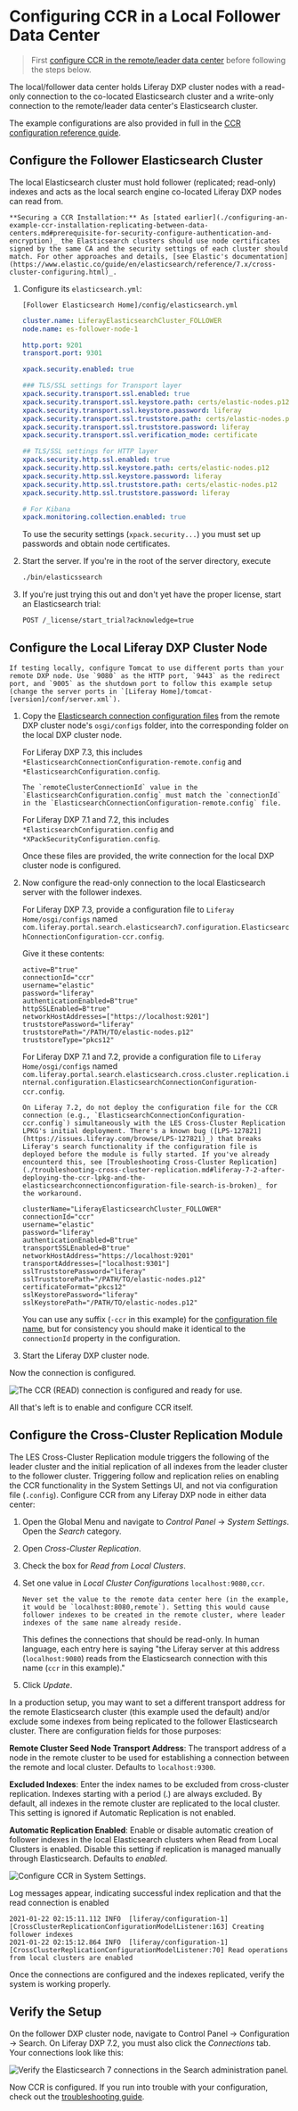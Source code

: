 # Configuring CCR in a Local Follower Data Center

> First [configure CCR in the remote/leader data center](./configuring-ccr-in-a-remote-leader-data-center.md) before following the steps below.

The local/follower data center holds Liferay DXP cluster nodes with a read-only connection to the co-located Elasticsearch cluster and a write-only connection to the remote/leader data center's Elasticsearch cluster.

The example configurations are also provided in full in the [CCR configuration reference guide](./ccr-basic-use-case-config-reference.md).

## Configure the Follower Elasticsearch Cluster 

The local Elasticsearch cluster must hold follower (replicated; read-only) indexes and acts as the local search engine co-located Liferay DXP nodes can read from.

```{important}
**Securing a CCR Installation:** As [stated earlier](./configuring-an-example-ccr-installation-replicating-between-data-centers.md#prerequisite-for-security-configure-authentication-and-encryption)_ the Elasticsearch clusters should use node certificates signed by the same CA and the security settings of each cluster should match. For other approaches and details, [see Elastic's documentation](https://www.elastic.co/guide/en/elasticsearch/reference/7.x/cross-cluster-configuring.html)_.
```

1. Configure its `elasticsearch.yml`:

   `[Follower Elasticsearch Home]/config/elasticsearch.yml`

   ```yaml
   cluster.name: LiferayElasticsearchCluster_FOLLOWER
   node.name: es-follower-node-1

   http.port: 9201
   transport.port: 9301

   xpack.security.enabled: true

   ### TLS/SSL settings for Transport layer
   xpack.security.transport.ssl.enabled: true
   xpack.security.transport.ssl.keystore.path: certs/elastic-nodes.p12
   xpack.security.transport.ssl.keystore.password: liferay
   xpack.security.transport.ssl.truststore.path: certs/elastic-nodes.p12
   xpack.security.transport.ssl.truststore.password: liferay
   xpack.security.transport.ssl.verification_mode: certificate

   ## TLS/SSL settings for HTTP layer
   xpack.security.http.ssl.enabled: true
   xpack.security.http.ssl.keystore.path: certs/elastic-nodes.p12
   xpack.security.http.ssl.keystore.password: liferay
   xpack.security.http.ssl.truststore.path: certs/elastic-nodes.p12
   xpack.security.http.ssl.truststore.password: liferay

   # For Kibana
   xpack.monitoring.collection.enabled: true
   ```

   To use the security settings (`xpack.security...`) you must set up passwords and obtain node certificates.

1. Start the server. If you're in the root of the server directory, execute

   ```bash
   ./bin/elasticssearch
   ```

1. If you're just trying this out and don't yet have the proper license, start an Elasticsearch trial:

   ```
   POST /_license/start_trial?acknowledge=true
   ```

## Configure the Local Liferay DXP Cluster Node

```{tip}
If testing locally, configure Tomcat to use different ports than your remote DXP node. Use `9080` as the HTTP port, `9443` as the redirect port, and `9005` as the shutdown port to follow this example setup (change the server ports in `[Liferay Home]/tomcat-[version]/conf/server.xml`).
```

1. Copy the [Elasticsearch connection configuration files](./configuring-ccr-in-a-remote-leader-data-center.md#configure-the-remote-liferay-dxp-cluster-node) from the remote DXP cluster node's `osgi/configs` folder, into the corresponding folder on the local DXP cluster node. 

   For Liferay DXP 7.3, this includes `*ElasticsearchConnectionConfiguration-remote.config` and `*ElasticsearchConfiguration.config`.

   ```{important}
   The `remoteClusterConnectionId` value in the `ElasticsearchConfiguration.config` must match the `connectionId` in the `ElasticsearchConnectionConfiguration-remote.config` file. 
   ```

   For Liferay DXP 7.1 and 7.2, this includes `*ElasticsearchConfiguration.config` and `*XPackSecurityConfiguration.config`.

   Once these files are provided, the write connection for the local DXP cluster node is configured.

1. Now configure the read-only connection to the local Elasticsearch server with the follower indexes. 

   For Liferay DXP 7.3, provide a configuration file to `Liferay Home/osgi/configs` named `com.liferay.portal.search.elasticsearch7.configuration.ElasticsearchConnectionConfiguration-ccr.config`. 

   Give it these contents:

   ```properties
   active=B"true"
   connectionId="ccr"
   username="elastic"
   password="liferay"
   authenticationEnabled=B"true"
   httpSSLEnabled=B"true"
   networkHostAddresses=["https://localhost:9201"]
   truststorePassword="liferay"
   truststorePath="/PATH/TO/elastic-nodes.p12"
   truststoreType="pkcs12"
   ```

   For Liferay DXP 7.1 and 7.2, provide a configuration file to `Liferay Home/osgi/configs` named `com.liferay.portal.search.elasticsearch.cross.cluster.replication.internal.configuration.ElasticsearchConnectionConfiguration-ccr.config`.

   ```{warning}
   On Liferay 7.2, do not deploy the configuration file for the CCR connection (e.g., `ElasticsearchConnectionConfiguration-ccr.config`) simultaneously with the LES Cross-Cluster Replication LPKG's initial deployment. There's a known bug ([LPS-127821](https://issues.liferay.com/browse/LPS-127821)_) that breaks Liferay's search functionality if the configuration file is deployed before the module is fully started. If you've already encounterd this, see [Troubleshooting Cross-Cluster Replication](./troubleshooting-cross-cluster-replication.md#liferay-7-2-after-deploying-the-ccr-lpkg-and-the-elasticsearchconnectionconfiguration-file-search-is-broken)_ for the workaround.
   ```

   ```properties
   clusterName="LiferayElasticsearchCluster_FOLLOWER"
   connectionId="ccr"
   username="elastic"
   password="liferay"
   authenticationEnabled=B"true"
   transportSSLEnabled=B"true"
   networkHostAddress="https://localhost:9201"
   transportAddresses=["localhost:9301"]
   sslTruststorePassword="liferay"
   sslTruststorePath="/PATH/TO/elastic-nodes.p12"
   certificateFormat="pkcs12"
   sslKeystorePassword="liferay"
   sslKeystorePath="/PATH/TO/elastic-nodes.p12"
   ```

   You can use any suffix (`-ccr` in this example) for the [configuration file name](../../../system-administration/configuring-liferay/configuration-files-and-factories/using-factory-configuration.md), but for consistency you should make it identical to the `connectionId` property in the configuration.

1. Start the Liferay DXP cluster node.

Now the connection is configured. 

![The CCR (READ) connection is configured and ready for use.](./configuring-ccr-in-a-local-follower-data-center/images/03.png)

All that's left is to enable and configure CCR itself.

## Configure the Cross-Cluster Replication Module

The LES Cross-Cluster Replication module triggers the following of the leader cluster and the initial replication of all indexes from the leader cluster to the follower cluster. Triggering follow and replication relies on enabling the CCR functionality in the System Settings UI, and not via configuration file (`.config`). Configure CCR from any Liferay DXP node in either data center:

1. Open the Global Menu and navigate to _Control Panel_ &rarr; _System Settings_. Open the _Search_ category. 

1. Open _Cross-Cluster Replication_.

1. Check the box for _Read from Local Clusters_.

1. Set one value in _Local Cluster Configurations_ `localhost:9080,ccr`.

   ```{important}
   Never set the value to the remote data center here (in the example, it would be `localhost:8080,remote`). Setting this would cause follower indexes to be created in the remote cluster, where leader indexes of the same name already reside.
   ```

   This defines the connections that should be read-only. In human language, each entry here is saying "the Liferay server at this address (``localhost:9080``) reads from the Elasticsearch connection with this name (``ccr`` in this example)." 

1. Click _Update_.

In a production setup, you may want to set a different transport address for the remote Elasticsearch cluster (this example used the default) and/or exclude some indexes from being replicated to the follower Elasticsearch cluster. There are configuration fields for those purposes:

**Remote Cluster Seed Node Transport Address**: The transport address of a node in the remote cluster to be used for establishing a connection between the remote and local cluster. Defaults to `localhost:9300`.

**Excluded Indexes**: Enter the index names to be excluded from cross-cluster replication. Indexes starting with a period (.) are always excluded. By default, all indexes in the remote cluster are replicated to the local cluster. This setting is ignored if Automatic Replication is not enabled.

**Automatic Replication Enabled**: Enable or disable automatic creation of follower indexes in the local Elasticsearch clusters when Read from Local Clusters is enabled. Disable this setting if replication is managed manually through Elasticsearch. Defaults to _enabled_.

![Configure CCR in System Settings.](./configuring-ccr-in-a-local-follower-data-center/images/02.png)

Log messages appear, indicating successful index replication and that the read connection is enabled

```
2021-01-22 02:15:11.112 INFO  [liferay/configuration-1][CrossClusterReplicationConfigurationModelListener:163] Creating follower indexes
2021-01-22 02:15:12.864 INFO  [liferay/configuration-1][CrossClusterReplicationConfigurationModelListener:70] Read operations from local clusters are enabled
```

Once the connections are configured and the indexes replicated, verify the system is working properly.

## Verify the Setup

On the follower DXP cluster node, navigate to Control Panel &rarr; Configuration &rarr; Search. On Liferay DXP 7.2, you must also click the _Connections_ tab. Your connections look like this:

![Verify the Elasticsearch 7 connections in the Search administration panel.](./configuring-ccr-in-a-local-follower-data-center/images/01.png)

Now CCR is configured. If you run into trouble with your configuration, check out the [troubleshooting guide](./troubleshooting-cross-cluster-replication.md).
